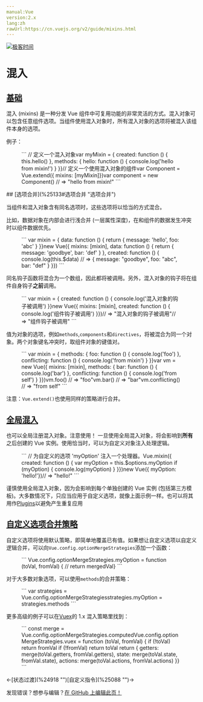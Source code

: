 ```yaml
---
manual:Vue
version:2.x
lang:zh
rawUrl:https://cn.vuejs.org/v2/guide/mixins.html
---
```


[![极客时间](%24789.gif "")](%24797     "")

# 混入

## [基础](%25133#基础 "基础")<a name="基础"></a>


混入 (mixins) 是一种分发 Vue 组件中可复用功能的非常灵活的方式。混入对象可以包含任意组件选项。当组件使用混入对象时，所有混入对象的选项将被混入该组件本身的选项。



例子：

<figure>```
// 定义一个混入对象var myMixin = {  created: function () {    this.hello()  },  methods: {    hello: function () {      console.log('hello from mixin!')    }  }}// 定义一个使用混入对象的组件var Component = Vue.extend({  mixins: [myMixin]})var component = new Component() // => "hello from mixin!"
``` 

</figure>
## [选项合并](%25133#选项合并 "选项合并")<a name="选项合并"></a>


当组件和混入对象含有同名选项时，这些选项将以恰当的方式混合。



比如，数据对象在内部会进行浅合并 (一层属性深度)，在和组件的数据发生冲突时以组件数据优先。

<figure>```
var mixin = {  data: function () {    return {      message: 'hello',      foo: 'abc'    }  }}new Vue({  mixins: [mixin],  data: function () {    return {      message: 'goodbye',      bar: 'def'    }  },  created: function () {    console.log(this.$data)    // => { message: "goodbye", foo: "abc", bar: "def" }  }})
``` 

</figure>

同名钩子函数将混合为一个数组，因此都将被调用。另外，混入对象的钩子将在组件自身钩子**之前**调用。

<figure>```
var mixin = {  created: function () {    console.log('混入对象的钩子被调用')  }}new Vue({  mixins: [mixin],  created: function () {    console.log('组件钩子被调用')  }})// => "混入对象的钩子被调用"// => "组件钩子被调用"
``` 

</figure>

值为对象的选项，例如`methods`,`components`和`directives`，将被混合为同一个对象。两个对象键名冲突时，取组件对象的键值对。

<figure>```
var mixin = {  methods: {    foo: function () {      console.log('foo')    },    conflicting: function () {      console.log('from mixin')    }  }}var vm = new Vue({  mixins: [mixin],  methods: {    bar: function () {      console.log('bar')    },    conflicting: function () {      console.log('from self')    }  }})vm.foo() // => "foo"vm.bar() // => "bar"vm.conflicting() // => "from self"
``` 

</figure>

注意：`Vue.extend()`也使用同样的策略进行合并。


## [全局混入](%25133#全局混入 "全局混入")<a name="全局混入"></a>


也可以全局注册混入对象。注意使用！ 一旦使用全局混入对象，将会影响到**所有**之后创建的 Vue 实例。使用恰当时，可以为自定义对象注入处理逻辑。

<figure>```
// 为自定义的选项 'myOption' 注入一个处理器。Vue.mixin({  created: function () {    var myOption = this.$options.myOption    if (myOption) {      console.log(myOption)    }  }})new Vue({  myOption: 'hello!'})// => "hello!"
``` 

</figure>

谨慎使用全局混入对象，因为会影响到每个单独创建的 Vue 实例 (包括第三方模板)。大多数情况下，只应当应用于自定义选项，就像上面示例一样。也可以将其用作[Plugins](%25089     "")以避免产生重复应用


## [自定义选项合并策略](%25133#自定义选项合并策略 "自定义选项合并策略")<a name="自定义选项合并策略"></a>


自定义选项将使用默认策略，即简单地覆盖已有值。如果想让自定义选项以自定义逻辑合并，可以向`Vue.config.optionMergeStrategies`添加一个函数：

<figure>```
Vue.config.optionMergeStrategies.myOption = function (toVal, fromVal) {  // return mergedVal}
``` 

</figure>

对于大多数对象选项，可以使用`methods`的合并策略：

<figure>```
var strategies = Vue.config.optionMergeStrategiesstrategies.myOption = strategies.methods
``` 

</figure>

更多高级的例子可以在[Vuex](%24873     "")的 1.x 混入策略里找到：

<figure>```
const merge = Vue.config.optionMergeStrategies.computedVue.config.optionMergeStrategies.vuex = function (toVal, fromVal) {  if (!toVal) return fromVal  if (!fromVal) return toVal  return {    getters: merge(toVal.getters, fromVal.getters),    state: merge(toVal.state, fromVal.state),    actions: merge(toVal.actions, fromVal.actions)  }}
``` 

</figure>←[状态过渡](%24918     "")[自定义指令](%25088     "")→

发现错误？想参与编辑？[在 GitHub 上编辑此页！](%25704     "")

